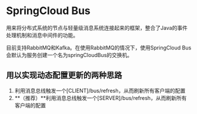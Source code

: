 # SpringCloud Bus

用来将分布式系统的节点与轻量级消息系统连接起来的框架，整合了Java的事件处理机制和消息中间件的功能。

目前支持RabbitMQ和Kafka。在使用RabbitMQ的情况下，使用SpringCloud Bus会默认为服务创建一个名为springCloudBus的交换机。

## 用以实现动态配置更新的两种思路

1. 利用消息总线触发一个[CLIENT]/bus/refresh，从而刷新所有客户端的配置
2. **（推荐）**利用消息总线触发一个[SERVER]/bus/refresh，从而刷新所有客户端的配置
